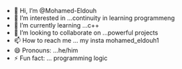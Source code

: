 - 👋 Hi, I’m @Mohamed-Eldouh
- 👀 I’m interested in ...continuity in learning programmeng
- 🌱 I’m currently learning ...c++ 
- 💞️ I’m looking to collaborate on ...powerful projects
- 📫 How to reach me ... my insta mohamed_eldouh1
- 😄 Pronouns: ...he/him
- ⚡ Fun fact: ... programming logic


<!---
Mohamed-Eldouh/Mohamed-Eldouh is a ✨ special ✨ repository because its `README.md` (this file) appears on your GitHub profile.
You can click the Preview link to take a look at your changes.
--->
